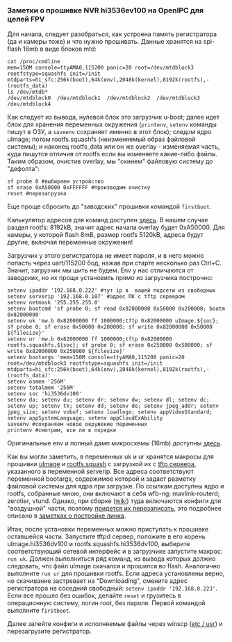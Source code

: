 ### Заметки о прошивке NVR hi3536ev100 на OpenIPC для целей FPV

Для начала, следует разобраться, как устроена память регистратора (да и камеры тоже) и что нужно прошивать. Данные хранятся на spi-flash 16mb в виде блоков mtd:

```
cat /proc/cmdline
mem=150M console=ttyAMA0,115200 panic=20 root=/dev/mtdblock3 rootfstype=squashfs init=/init mtdparts=hi_sfc:256k(boot),64k(env),2048k(kernel),8192k(rootfs),-(rootfs_data)
ls /dev/mtdb*
/dev/mtdblock0  /dev/mtdblock1  /dev/mtdblock2  /dev/mtdblock3  /dev/mtdblock4
```
Как следует из вывода, нулевой блок это загрузчик u-boot; далее идет блок для хранения переменных окружения (`printenv`, `setenv` команды пишут в ОЗУ, а `saveenv` сохраняет именно в этот блок); следом ядро uImage; потом rootfs.squashfs (неизменяемый образ файловой системы); и наконец rootfs_data или он же overlay - изменяемая часть, куда пишутся отличия от rootfs если вы изменяете какие-либо файлы. Таким образом, очистив overlay, мы "скинем" файловую систему до "дефолта":
```
sf probe 0 #выбираем устройство
sf erase 0xA50000 0xFFFFFF #производим очистку
reset #перезагрузка
```
Еще проще сбросить до "заводских" прошивки командой `firstboot`.

Калькулятор адресов для команд доступен [здесь](https://openipc.org/tools/firmware-partitions-calculation). В нашем случае раздел rootfs: 8192kB, значит адрес начала overlay будет 0xA50000. Для камеры, у которой flash 8mB, размер rootfs 5120kB, адреса будут другие, включая переменные окружения!


Загрузчик у этого регистратора не имеет пароля, и в него можно попасть через uart/115200 бод, нажав при старте несколько раз Ctrl+C. Значит, загрузчик мы шить не будем. Env у нас отличаются от заводских, но их проще установить прямо из загрузчика построчно:
```
setenv ipaddr '192.168.0.222' #тут ip в  вашей подсети из свободных
setenv serverip '192.168.0.107' #адрес ПК с tftp сервером
setenv netmask '255.255.255.0'
setenv bootcmd 'sf probe 0; sf read 0x82000000 0x50000 0x200000; bootm 0x82000000'
setenv uk 'mw.b 0x82000000 ff 1000000;tftp 0x82000000 uImage.${soc}; sf probe 0; sf erase 0x50000 0x200000; sf write 0x82000000 0x50000 ${filesize}'
setenv ur 'mw.b 0x82000000 ff 1000000;tftp 0x82000000 rootfs.squashfs.${soc}; sf probe 0; sf erase 0x250000 0x500000; sf write 0x82000000 0x250000 ${filesize}'
setenv bootargs 'mem=150M console=ttyAMA0,115200 panic=20 root=/dev/mtdblock3 rootfstype=squashfs init=/init mtdparts=hi_sfc:256k(boot),64k(env),2048k(kernel),8192k(rootfs),-(rootfs_data)'
setenv osmem '256M'
setenv totalmem '256M'
setenv soc 'hi3536dv100'
setenv da; setenv du; setenv dr; setenv dw; setenv dl; setenv dc; setenv up; setenv tk; setenv dd; setenv de; setenv jpeg_addr; setenv jpeg_size; setenv vobuf; setenv loadlogo; setenv appVideoStandard; setenv appSystemLanguage; setenv appCloudExAbility
saveenv #сохраняем новое окружение переменных
printenv #смотрим, все ли в порядке
```
Оригинальные env и полный дамп микросхемы (16mb) доступны [здесь](https://github.com/OpenIPC/sandbox-fpv/tree/master/hi3536dv100/original_firmware).

Как вы могли заметить, в переменных uk и ur хранятся макросы для прошивки [uImage](https://github.com/OpenIPC/sandbox-fpv/raw/master/hi3536dv100/uImage.hi3536dv100) и [rootfs.squash](https://github.com/OpenIPC/sandbox-fpv/raw/master/hi3536dv100/rootfs.squashfs.hi3536dv100) с загрузкой их с [tftp сервера](https://pjo2.github.io/tftpd64/), указанного в переменной serverip. Все адреса соответствуют переменной bootargs, содержимое которой и задает разметку файловой системы для ядра при загрузке. По ссылкам доступны ядро и rootfs, собранные мною, они включают в себя wfb-ng; mavlink-routerd; zerotier, vtund. Однако, при сборке ([wiki](https://github.com/OpenIPC/wiki/blob/master/en/building.md)) туда включаются конфиги для "воздушной" части, поэтому [придется их перезаписать](hi3536dv100), это подробнее описано в [заметках о постройке линка](notes_link_gk7205v200_hi3536ev100.md).

Итак, после установки переменных можно приступать к прошивке оставшейся части. Запустите tftpd сервер, положите в его корень uImage.hi3536dv100 и rootfs.squashfs.hi3536dv100, выберите соответствующий сетевой интерфейс и в загрузчике запустите макрос: `run uk`. Должен выполниться ряд команд, из вывода которых должно следовать, что файл uImage скачался и прошился во flash. Аналогично выполните `run ur` для прошивки rootfs. Если адреса установлены верно, но скачивание застревает на "Downloading", смените адрес регистратора на соседний свободный: `setenv ipaddr '192.168.0.223'`.
Если все прошло без ошибок, делайте `reset` и грузитесь в операционную систему, логин root, без пароля. Первой командой выполните `firstboot`.

Далее залейте конфиги и исполняемые файлы через winscp ([etc / usr](https://github.com/OpenIPC/sandbox-fpv/tree/master/hi3536dv100)) и перезагрузите регистратор.
